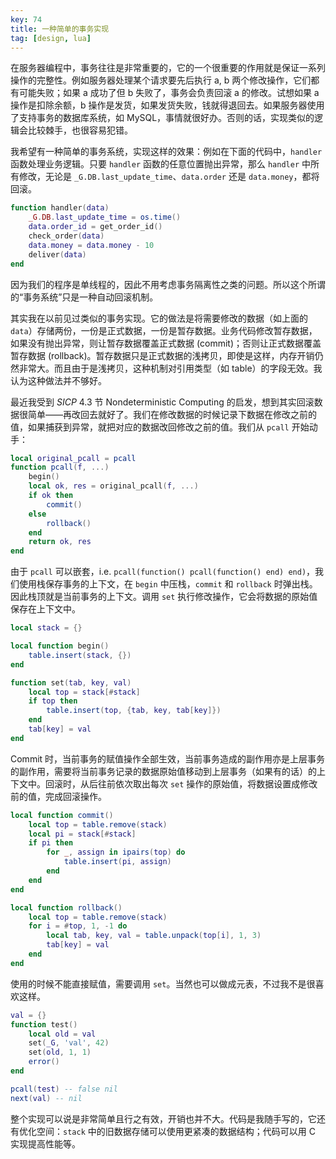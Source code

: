```yaml
---
key: 74
title: 一种简单的事务实现
tag: [design, lua]
---
```

在服务器编程中，事务往往是非常重要的，它的一个很重要的作用就是保证一系列操作的完整性。例如服务器处理某个请求要先后执行 a, b 两个修改操作，它们都有可能失败；如果 a 成功了但 b 失败了，事务会负责回滚 a 的修改。试想如果 a 操作是扣除余额，b 操作是发货，如果发货失败，钱就得退回去。如果服务器使用了支持事务的数据库系统，如 MySQL，事情就很好办。否则的话，实现类似的逻辑会比较棘手，也很容易犯错。

我希望有一种简单的事务系统，实现这样的效果：例如在下面的代码中，`handler` 函数处理业务逻辑。只要 `handler` 函数的任意位置抛出异常，那么 `handler` 中所有修改，无论是 `_G.DB.last_update_time`、`data.order` 还是 `data.money`，都将回滚。

```lua
function handler(data)
    _G.DB.last_update_time = os.time()
    data.order_id = get_order_id()
    check_order(data)
    data.money = data.money - 10
    deliver(data)
end
```

因为我们的程序是单线程的，因此不用考虑事务隔离性之类的问题。所以这个所谓的“事务系统”只是一种自动回滚机制。

其实我在以前见过类似的事务实现。它的做法是将需要修改的数据（如上面的 `data`）存储两份，一份是正式数据，一份是暂存数据。业务代码修改暂存数据，如果没有抛出异常，则让暂存数据覆盖正式数据 (commit)；否则让正式数据覆盖暂存数据 (rollback)。暂存数据只是正式数据的浅拷贝，即使是这样，内存开销仍然非常大。而且由于是浅拷贝，这种机制对引用类型（如 table）的字段无效。我认为这种做法并不够好。

最近我受到 *SICP* 4.3 节 Nondeterministic Computing 的启发，想到其实回滚数据很简单——再改回去就好了。我们在修改数据的时候记录下数据在修改之前的值，如果捕获到异常，就把对应的数据改回修改之前的值。我们从 `pcall` 开始动手：

```lua
local original_pcall = pcall
function pcall(f, ...)
    begin()
    local ok, res = original_pcall(f, ...)
    if ok then
        commit()
    else
        rollback()
    end
    return ok, res
end
```

由于 `pcall` 可以嵌套，i.e. `pcall(function() pcall(function() end) end)`，我们使用栈保存事务的上下文，在 `begin` 中压栈，`commit` 和 `rollback` 时弹出栈。因此栈顶就是当前事务的上下文。调用 `set` 执行修改操作，它会将数据的原始值保存在上下文中。

```lua
local stack = {}

local function begin()
    table.insert(stack, {})
end

function set(tab, key, val)
    local top = stack[#stack]
    if top then
        table.insert(top, {tab, key, tab[key]})
    end
    tab[key] = val
end
```

Commit 时，当前事务的赋值操作全部生效，当前事务造成的副作用亦是上层事务的副作用，需要将当前事务记录的数据原始值移动到上层事务（如果有的话）的上下文中。回滚时，从后往前依次取出每次 `set` 操作的原始值，将数据设置成修改前的值，完成回滚操作。

```lua
local function commit()
    local top = table.remove(stack)
    local pi = stack[#stack]
    if pi then
        for _, assign in ipairs(top) do
            table.insert(pi, assign)
        end
    end
end

local function rollback()
    local top = table.remove(stack)
    for i = #top, 1, -1 do
        local tab, key, val = table.unpack(top[i], 1, 3)
        tab[key] = val
    end
end
```

使用的时候不能直接赋值，需要调用 `set`。当然也可以做成元表，不过我不是很喜欢这样。

```lua
val = {}
function test()
    local old = val
    set(_G, 'val', 42)
    set(old, 1, 1)
    error()
end

pcall(test) -- false nil
next(val) -- nil
```

整个实现可以说是非常简单且行之有效，开销也并不大。代码是我随手写的，它还有优化空间：`stack` 中的旧数据存储可以使用更紧凑的数据结构；代码可以用 C 实现提高性能等。